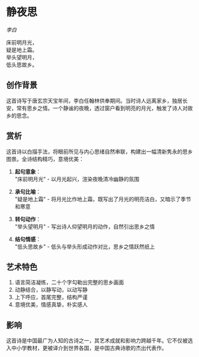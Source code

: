 # 静夜思

*李白*

床前明月光，  
疑是地上霜。  
举头望明月，  
低头思故乡。

## 创作背景
这首诗写于唐玄宗天宝年间，李白任翰林供奉期间。当时诗人远离家乡，独居长安，常有思乡之情。一个静谧的夜晚，透过窗户看到明亮的月光，触发了诗人对故乡的思念。

## 赏析
这首诗以白描手法，将眼前所见与内心思绪自然串联，构建出一幅清新隽永的思乡图景。全诗结构精巧，意境优美：

1. **起句意象**：  
   "床前明月光" - 以月光起兴，渲染夜晚清冷幽静的氛围

2. **承句比喻**：  
   "疑是地上霜" - 将月光比作地上霜，既写出了月光的明亮洁白，又暗示了季节和寒意

3. **转句动作**：  
   "举头望明月" - 写出诗人仰望明月的动作，自然引出思乡之情

4. **结句情感**：  
   "低头思故乡" - 低头与举头形成动作对比，思乡之情跃然纸上

## 艺术特色
1. 语言简洁凝练，二十个字勾勒出完整的思乡画面
2. 动静结合，以静写动，以动写静
3. 上下呼应，首尾完整，结构严谨
4. 意境优美，情感真挚，朴实感人

## 影响
这首诗是中国最广为人知的古诗之一，其艺术成就和影响力跨越千年。它不仅被选入中小学教材，更被译介到世界各国，是中国古典诗歌的杰出代表作。